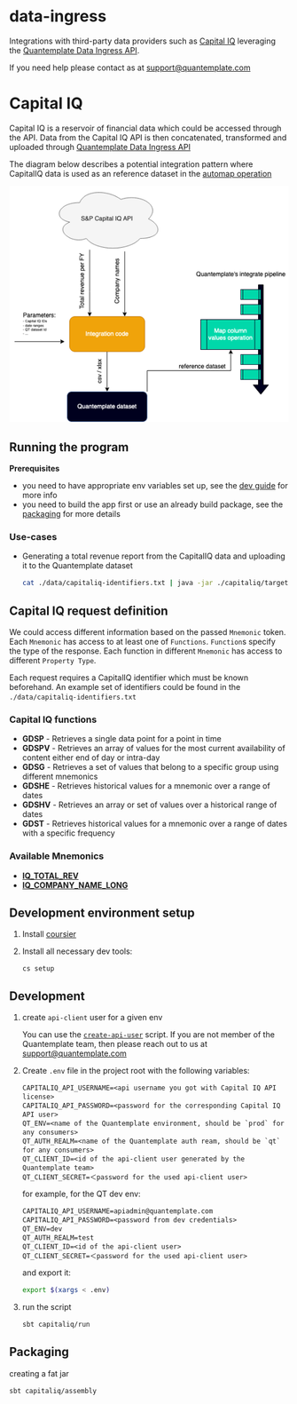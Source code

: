 # data-ingress

Integrations with third-party data providers such as [Capital IQ](https://www.capitaliq.com) leveraging the [Quantemplate Data Ingress API](https://quantemplate.readme.io/docs/getting-started#-data-ingress).

If you need help please contact as at support@quantemplate.com


# Capital IQ

Capital IQ is a reservoir of financial data which could be accessed through the API.
Data from the Capital IQ API is then concatenated, transformed and uploaded through [Quantemplate Data Ingress API](https://quantemplate.readme.io/docs/getting-started#-data-ingress)

The diagram below describes a potential integration pattern where CapitalIQ data is used as an reference dataset in the [automap operation](https://help.quantemplate.com/about-automap-values) 

![Diagram of the capitaliq - qt integration](capiq-qt.png)


## Running the program

**Prerequisites** 
- you need to have appropriate env variables set up, see the [dev guide](#development) for more info
- you need to build the app first or use an already build package, see the [packaging](#packaging) for more details


### Use-cases

- Generating a total revenue report from the CapitalIQ data and uploading it to the Quantemplate dataset

    ```sh
    cat ./data/capitaliq-identifiers.txt | java -jar ./capitaliq/target/scala-3.0.0-RC1/capitaliq-assembly-1.0.jar generateRevenueReport --orgId c-my-small-insuranc-ltdzfd --datasetId d-e4tf3yyxerabcvicidv5oyey --currency USD --from 1988-12-31 --to 2018-12-31
    ```



## Capital IQ request definition

We could access different information based on the passed `Mnemonic` token.
Each `Mnemonic` has access to at least one of `Functions`. `Function`s specify the type of the response. Each function in different `Mnemonic` has access to different `Property Type`.

Each request requires a CapitalIQ identifier which must be known beforehand.
An example set of identifiers could be found in the `./data/capitaliq-identifiers.txt`

### Capital IQ functions

- **GDSP** - Retrieves a single data point for a point in time
- **GDSPV** - Retrieves an array of values for the most current availability of content either end of day or intra-day
- **GDSG** - Retrieves a set of values that belong to a specific group using different mnemonics
- **GDSHE** - Retrieves historical values for a mnemonic over a range of dates
- **GDSHV** - Retrieves an array or set of values over a historical range of dates
- **GDST** - Retrieves historical values for a mnemonic over a range of dates with a specific frequency

### Available Mnemonics
- [**IQ_TOTAL_REV**](https://support.standardandpoors.com/gds/index.php?option=com_content&view=article&id=545671:total-revenues&catid=12468&Itemid=301)
- [**IQ_COMPANY_NAME_LONG**](https://support.standardandpoors.com/gds/index.php?option=com_content&view=article&id=554261:iq-company-name-long&catid=12646&Itemid=301)

## Development environment setup

1. Install [coursier](https://get-coursier.io/docs/cli-installation)


2. Install all necessary dev tools:
    ```
    cs setup
    ```

## Development

1. create `api-client` user for a given env

    You can use the [`create-api-user`](https://github.com/QuanTemplate/scripts/tree/master/create-api-user) script.
    If you are not member of the Quantemplate team, then please reach out to us at support@quantemplate.com

2. Create `.env` file in the project root with the following variables:

    ```
    CAPITALIQ_API_USERNAME=<api username you got with Capital IQ API license>
    CAPITALIQ_API_PASSWORD=<password for the corresponding Capital IQ API user>
    QT_ENV=<name of the Quantemplate environment, should be `prod` for any consumers>
    QT_AUTH_REALM=<name of the Quantemplate auth ream, should be `qt` for any consumers>
    QT_CLIENT_ID=<id of the api-client user generated by the Quantemplate team>
    QT_CLIENT_SECRET=＜password for the used api-client user>
    ```

    for example, for the QT dev env:
    ```
    CAPITALIQ_API_USERNAME=apiadmin@quantemplate.com
    CAPITALIQ_API_PASSWORD=<password from dev credentials>
    QT_ENV=dev
    QT_AUTH_REALM=test
    QT_CLIENT_ID=<id of the api-client user>
    QT_CLIENT_SECRET=＜password for the used api-client user>
    ```

    and export it:

    ```sh
    export $(xargs < .env)
    ```

3. run the script

    ```sh
    sbt capitaliq/run
    ```

## Packaging

creating a fat jar
```
sbt capitaliq/assembly
```
